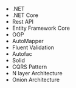 






- .NET
- .NET Core 
- Rest API
- Entity Framework Core
- OOP
- AutoMapper
- Fluent Validation
- Autofac
- Solid 
- CQRS Pattern
- N layer Architecture
- Onion Architecture

